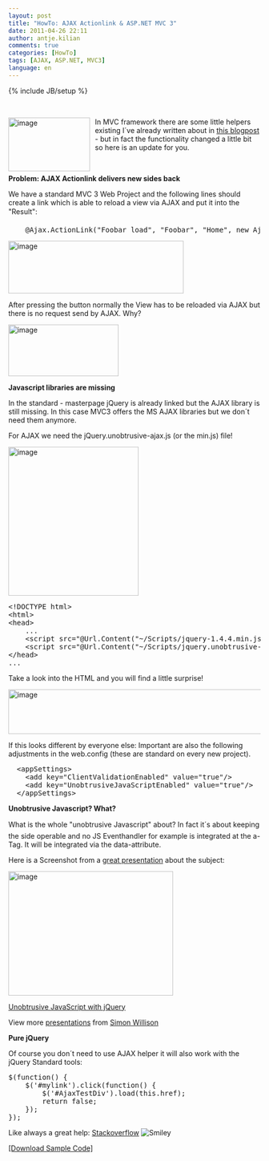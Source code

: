 ```yaml
---
layout: post
title: "HowTo: AJAX Actionlink & ASP.NET MVC 3"
date: 2011-04-26 22:11
author: antje.kilian
comments: true
categories: [HowTo]
tags: [AJAX, ASP.NET, MVC3]
language: en
---
```

{% include JB/setup %}
<p>&#160;</p>  <p><b></b></p>  <p><a href="{{BASE_PATH}}/assets/wp-images-en/image157.png"><img style="background-image: none; border-bottom: 0px; border-left: 0px; margin: 0px 10px 0px 0px; padding-left: 0px; padding-right: 0px; display: inline; float: left; border-top: 0px; border-right: 0px; padding-top: 0px" title="image" border="0" alt="image" align="left" src="{{BASE_PATH}}/assets/wp-images-en/image_thumb65.png" width="163" height="107" /></a>In MVC framework there are some little helpers existing I´ve already written about in <a href="http://code-inside.de/blog-in/2010/09/15/howto-cross-domain-ajax-with-jsonp-and-asp-net/">this blogpost</a> - but in fact the functionality changed a little bit so here is an update for you.</p>  <p>&#160;</p>  <!--more-->  <p><b>Problem: AJAX Actionlink delivers new sides back </b></p>  <p>We have a standard MVC 3 Web Project and the following lines should create a link which is able to reload a view via AJAX and put it into the "Result":</p>  <div style="padding-bottom: 0px; margin: 0px; padding-left: 0px; padding-right: 0px; display: inline; float: none; padding-top: 0px" id="scid:812469c5-0cb0-4c63-8c15-c81123a09de7:e32c2996-41f4-4d3a-b9e5-25b5982c120d" class="wlWriterEditableSmartContent"><pre name="code" class="c#">    @Ajax.ActionLink("Foobar load", "Foobar", "Home", new AjaxOptions() { HttpMethod = "Get", UpdateTargetId = "Result" })</pre></div>

<p><img style="background-image: none; border-bottom: 0px; border-left: 0px; padding-left: 0px; padding-right: 0px; border-top: 0px; border-right: 0px; padding-top: 0px" title="image" border="0" alt="image" src="http://code-inside.de/blog/wp-content/uploads/image_thumb422.png" width="350" height="105" /></p>

<p>After pressing the button normally the View has to be reloaded via AJAX but there is no request send by AJAX. Why?</p>

<p><img style="background-image: none; border-bottom: 0px; border-left: 0px; padding-left: 0px; padding-right: 0px; border-top: 0px; border-right: 0px; padding-top: 0px" title="image" border="0" alt="image" src="http://code-inside.de/blog/wp-content/uploads/image_thumb423.png" width="220" height="103" /></p>

<p><b>Javascript libraries are missing </b></p>

<p><b></b></p>

<p>In the standard - masterpage jQuery is already linked but the AJAX library is still missing. In this case MVC3 offers the MS AJAX libraries but we don´t need them anymore. </p>

<p>For AJAX we need the jQuery.unobtrusive-ajax.js (or the min.js) file!</p>

<p><img style="background-image: none; border-bottom: 0px; border-left: 0px; padding-left: 0px; padding-right: 0px; border-top: 0px; border-right: 0px; padding-top: 0px" title="image" border="0" alt="image" src="http://code-inside.de/blog/wp-content/uploads/image_thumb424.png" width="260" height="297" /></p>

<div style="padding-bottom: 0px; margin: 0px; padding-left: 0px; padding-right: 0px; display: inline; float: none; padding-top: 0px" id="scid:812469c5-0cb0-4c63-8c15-c81123a09de7:db79c66b-3278-4980-ae26-2d797ab112eb" class="wlWriterEditableSmartContent"><pre name="code" class="c#">&lt;!DOCTYPE html&gt;
&lt;html&gt;
&lt;head&gt;
    ...
    &lt;script src="@Url.Content("~/Scripts/jquery-1.4.4.min.js")" type="text/javascript"&gt;&lt;/script&gt;
    &lt;script src="@Url.Content("~/Scripts/jquery.unobtrusive-ajax.min.js")" type="text/javascript"&gt;&lt;/script&gt;
&lt;/head&gt;
...</pre></div>

<p>Take a look into the HTML and you will find a little surprise!</p>

<p><img style="background-image: none; border-bottom: 0px; border-left: 0px; padding-left: 0px; padding-right: 0px; border-top: 0px; border-right: 0px; padding-top: 0px" title="image" border="0" alt="image" src="http://code-inside.de/blog/wp-content/uploads/image_thumb425.png" width="582" height="89" /></p>

<p>If this looks different by everyone else: Important are also the following adjustments in the web.config (these are standard on every new project).</p>

<div style="padding-bottom: 0px; margin: 0px; padding-left: 0px; padding-right: 0px; display: inline; float: none; padding-top: 0px" id="scid:812469c5-0cb0-4c63-8c15-c81123a09de7:86558738-46ee-4bfb-bba7-dc23a3bd0c6d" class="wlWriterEditableSmartContent"><pre name="code" class="c#">  &lt;appSettings&gt;
    &lt;add key="ClientValidationEnabled" value="true"/&gt;
    &lt;add key="UnobtrusiveJavaScriptEnabled" value="true"/&gt;
  &lt;/appSettings&gt;</pre></div>

<p><b>Unobtrusive Javascript? What?</b></p>

<p><b></b></p>

<p>What is the whole "unobtrusive Javascript" about? In fact it´s about keeping the side operable and no JS Eventhandler for example is integrated at the a-Tag. It will be integrated via the data-attribute.</p>

<p>Here is a Screenshot from a <a href="http://simonwillison.net/static/2008/xtech/">great presentation</a> about the subject:</p>

<p><img style="background-image: none; border-bottom: 0px; border-left: 0px; padding-left: 0px; padding-right: 0px; border-top: 0px; border-right: 0px; padding-top: 0px" title="image" border="0" alt="image" src="http://code-inside.de/blog/wp-content/uploads/image_thumb426.png" width="329" height="248" /></p>

<p><a href="http://www.slideshare.net/simon/unobtrusive-javascript-with-jquery">Unobtrusive JavaScript with jQuery</a></p>

<p>View more <a href="http://www.slideshare.net/">presentations</a> from <a href="http://www.slideshare.net/simon">Simon Willison</a></p>

<p><b>Pure jQuery</b></p>

<p><b></b></p>

<p>Of course you don´t need to use AJAX helper it will also work with the jQuery Standard tools:</p>

<div style="padding-bottom: 0px; margin: 0px; padding-left: 0px; padding-right: 0px; display: inline; float: none; padding-top: 0px" id="scid:812469c5-0cb0-4c63-8c15-c81123a09de7:7038d8dd-7493-4f8d-84e8-3c1c2e813cad" class="wlWriterEditableSmartContent"><pre name="code" class="c#">$(function() {
    $('#mylink').click(function() {
        $('#AjaxTestDiv').load(this.href);
        return false;
    });
});</pre></div>

<p>Like always a great help: <a href="http://stackoverflow.com/questions/4973605/ajax-actionlink-not-working-response-isajaxrequest-is-always-false">Stackoverflow</a> <img style="border-bottom-style: none; border-right-style: none; border-top-style: none; border-left-style: none" class="wlEmoticon wlEmoticon-smile" alt="Smiley" src="{{BASE_PATH}}/assets/wp-images-en/wlEmoticon-smile11.png" /></p>

<p><a href="http://code-inside.de/files/democode/mvc3ajaxactionlink/mvc3ajaxactionlink.zip">[Download Sample Code]</a></p>
